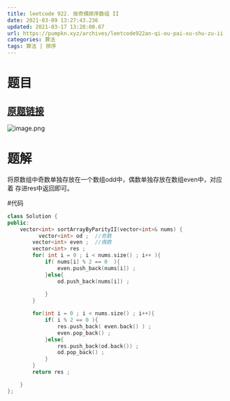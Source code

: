 ```yaml
---
title: leetcode 922. 按奇偶排序数组 II
date: 2021-03-09 13:27:43.236
updated: 2021-03-17 13:28:00.67
url: https://pumpkn.xyz/archives/leetcode922an-qi-ou-pai-xu-shu-zu-ii
categories: 算法
tags: 算法 | 排序
---
```


# 题目
## [原题链接](https://leetcode-cn.com/problems/sort-array-by-parity-ii/)
![image.png](https://pumpkn.xyz/upload/2021/03/image-b67607c223be4a5ea860e383a6cbeae0.png)

# 题解
将原数组中奇数单独存放在一个数组odd中，偶数单独存放在数组even中，对应着 存进res中返回即可。

#代码
```c++
class Solution {
public:
    vector<int> sortArrayByParityII(vector<int>& nums) {
          vector<int> od ;  //奇数
        vector<int> even ;  //偶数
        vector<int> res ;
        for( int i = 0 ; i < nums.size() ; i++ ){
            if( nums[i] % 2 == 0  ){
                even.push_back(nums[i]) ;
            }else{
                od.push_back(nums[i]) ;
              
            }
        }

        for(int i = 0 ; i < nums.size() ; i++){
            if( i % 2 == 0 ){
                res.push_back( even.back() ) ;
                even.pop_back() ;
            }else{
                res.push_back(od.back()) ;
                od.pop_back() ;
            }
        }
        return res ;

    }
};
```